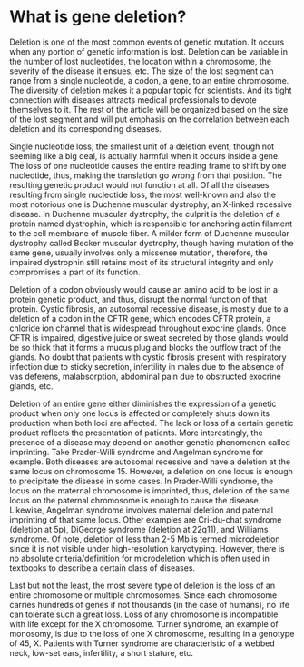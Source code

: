 # What is gene deletion?

Deletion is one of the most common events of genetic mutation. It occurs when any portion of genetic information is lost. Deletion can be variable in the number of lost nucleotides, the location within a chromosome, the severity of the disease it ensues, etc. The size of the lost segment can range from a single nucleotide, a codon, a gene, to an entire chromosome. The diversity of deletion makes it a popular topic for scientists. And its tight connection with diseases attracts medical professionals to devote themselves to it. The rest of the article will be organized based on the size of the lost segment and will put emphasis on the correlation between each deletion and its corresponding diseases.

Single nucleotide loss, the smallest unit of a deletion event, though not seeming like a big deal, is actually harmful when it occurs inside a gene. The loss of one nucleotide causes the entire reading frame to shift by one nucleotide, thus, making the translation go wrong from that position. The resulting genetic product would not function at all. Of all the diseases resulting from single nucleotide loss, the most well-known and also the most notorious one is Duchenne muscular dystrophy, an X-linked recessive disease. In Duchenne muscular dystrophy, the culprit is the deletion of a protein named dystrophin, which is responsible for anchoring actin filament to the cell membrane of muscle fiber. A milder form of Duchenne muscular dystrophy called Becker muscular dystrophy, though having mutation of the same gene, usually involves only a missense mutation, therefore, the impaired dystrophin still retains most of its structural integrity and only compromises a part of its function.

Deletion of a codon obviously would cause an amino acid to be lost in a protein genetic product, and thus, disrupt the normal function of that protein. Cystic fibrosis, an autosomal recessive disease, is mostly due to a deletion of a codon in the CFTR gene, which encodes CFTR protein, a chloride ion channel that is widespread throughout exocrine glands. Once CFTR is impaired, digestive juice or sweat secreted by those glands would be so thick that it forms a mucus plug and blocks the outflow tract of the glands. No doubt that patients with cystic fibrosis present with respiratory infection due to sticky secretion, infertility in males due to the absence of vas deferens, malabsorption, abdominal pain due to obstructed exocrine glands, etc.

Deletion of an entire gene either diminishes the expression of a genetic product when only one locus is affected or completely shuts down its production when both loci are affected. The lack or loss of a certain genetic product reflects the presentation of patients. More interestingly, the presence of a disease may depend on another genetic phenomenon called imprinting. Take Prader-Willi syndrome and Angelman syndrome for example. Both diseases are autosomal recessive and have a deletion at the same locus on chromosome 15. However, a deletion on one locus is enough to precipitate the disease in some cases. In Prader-Willi syndrome, the locus on the maternal chromosome is imprinted, thus, deletion of the same locus on the paternal chromosome is enough to cause the disease. Likewise, Angelman syndrome involves maternal deletion and paternal imprinting of that same locus. Other examples are Cri-du-chat syndrome (deletion at 5p), DiGeorge syndrome (deletion at 22q11), and Williams syndrome. Of note, deletion of less than 2-5 Mb is termed microdeletion since it is not visible under high-resolution karyotyping. However, there is no absolute criteria/definition for microdeletion which is often used in textbooks to describe a certain class of diseases.

Last but not the least, the most severe type of deletion is the loss of an entire chromosome or multiple chromosomes. Since each chromosome carries hundreds of genes if not thousands (in the case of humans), no life can tolerate such a great loss. Loss of any chromosome is incompatible with life except for the X chromosome. Turner syndrome, an example of monosomy, is due to the loss of one X chromosome, resulting in a genotype of 45, X. Patients with Turner syndrome are characteristic of a webbed neck, low-set ears, infertility, a short stature, etc.
